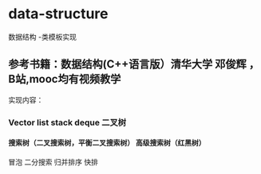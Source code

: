 # data-structure
数据结构 -类模板实现



## 参考书籍：数据结构(C++语言版）清华大学 邓俊辉 ，B站,mooc均有视频教学

实现内容：

### Vector list stack deque 二叉树 

#### 搜索树（二叉搜索树，平衡二叉搜索树） 高级搜索树（红黑树）

冒泡 二分搜索 归并排序 快排

